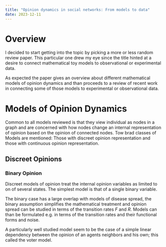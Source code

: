 ```yaml
---
title: "Opinion dynamics in social networks: From models to data"
date: 2023-12-11
---
```


# Overview

I decided to start getting into the topic by picking a more or less random review paper. This particular one drew my eye since the title hinted at a desire to connect mathematical toy models to observational or experimental data.

As expected the paper gives an overview about different mathematical models of opinion dynamics and than proceeds to a review of recent work in connecting some of those models to experimental or observational data. 

# Models of Opinion Dynamics
Common to all models reviewed is that they view individual as nodes in a graph and are concerned with how nodes change an internal representation of opinion based on the opinion of connected nodes.
Tow brad classes of Models are mentioned: Those with discreet opinion representation and those with continuous opinion representation. 

## Discreet Opinions

### Binary Opinion
Discreet models of opinion treat the internal opinion variables as limited to on of several states. The simplest model is that of a single binary variable. 

The binary case has a large overlap with models of disease spread, the binary assumption simplifies the mathematical treatment and opinion spread can be studied in terms of the transition rates $F$ and $R$. 
Models can than be formulated e.g. in terms of the transition rates and their functional forms and noise. 

A particularly well studied model seem to be the case of a simple linear dependency between the opinion of an agents neighbors and his own; this called the voter model.  







